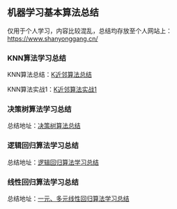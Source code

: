 ## 机器学习基本算法总结

仅用于个人学习，内容比较混乱，总结均存放至个人网站上：https://www.shanyonggang.cn/
### **KNN算法学习总结**
KNN算法总结：[K近邻算法总结](https://www.shanyonggang.cn/article_detail/60/ "K近邻算法总结")

KNN算法实战1：[K近邻算法实战1](https://github.com/ShanYonggang/Machine__Learning/tree/master/KNN/KNN%E5%AE%9E%E6%88%98 "K近邻算法实战1")

### **决策树算法学习总结**
总结地址：[决策树算法总结](https://www.shanyonggang.cn/article_detail/61/ "决策树算法总结")

### **逻辑回归算法学习总结**
总结地址：[逻辑回归算法学习总结](https://www.shanyonggang.cn/article_detail/76/ "逻辑回归算法学习总结")

### **线性回归算法学习总结**
总结地址：[一元、多元线性回归算法学习总结](https://www.shanyonggang.cn/article_detail/74 "一元、多元线性回归算法学习总结")

